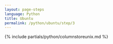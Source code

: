 ```yaml
---
layout: page-steps
language: Python
title: Ubuntu
permalink: /python/ubuntu/step/3
---
```


{% include partials/python/columnstoreunix.md %}

